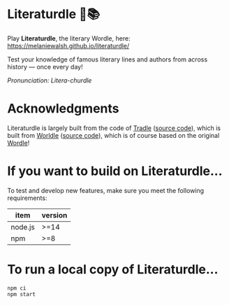 # Literaturdle 🐢📚

Play **Literaturdle**, the literary Wordle, here: https://melaniewalsh.github.io/literaturdle/

Test your knowledge of famous literary lines and authors from across history — once every day!

*Pronunciation: Litera-churdle*  

# Acknowledgments

Literaturdle is largely built from the code of [Tradle](https://games.oec.world/en/tradle/) ([source code](https://github.com/alexandersimoes/tradle)), which is built from [Worldle](https://worldle.teuteuf.fr/) ([source code](https://github.com/markgalassi/worldle)), which is of course based on the original [Wordle](https://www.nytimes.com/games/wordle/index.html)!

# If you want to build on Literaturdle...

To test and develop new features, make sure you meet the following requirements:

| **item** | **version** |
| -------- | ----------- |
| node.js  | >=14        |
| npm      | >=8         |

# To run a local copy of Literaturdle...

```
npm ci
npm start
```
